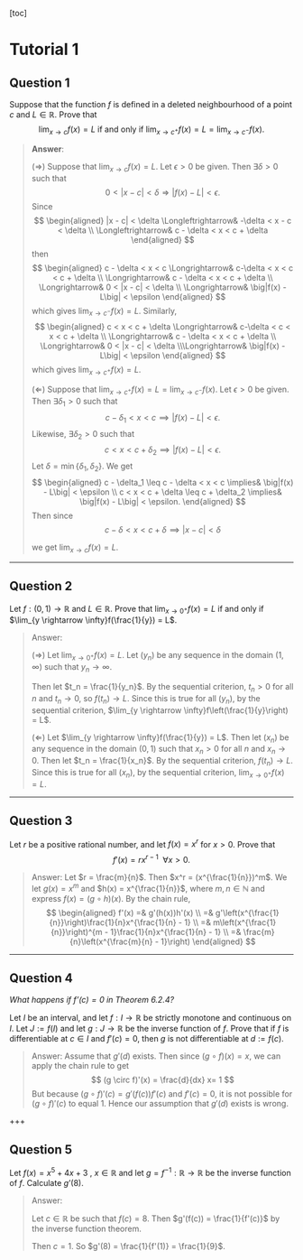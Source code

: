 [toc]

# Tutorial 1

## Question 1

Suppose that the function $f$ is defined in a deleted neighbourhood of a point $c$ and $L \in \mathbb{R}$. Prove that 
$$
\lim_{x\rightarrow c}f(x) = L \text{ if and only if } \lim_{x\rightarrow c^+}f(x) = L = \lim_{x\rightarrow c^-}f(x). \tag {MA2108 Thm 4.4.1}
$$

> **Answer**:  
>
> $(\Longrightarrow)$ Suppose that $\lim_{x\rightarrow c}f(x) = L$. Let $\epsilon > 0$ be given. Then $\exists \delta > 0$ such that 
> $$
> 0 < |x - c| < \delta \Longrightarrow \big|f(x) - L\big| < \epsilon.
> $$
> Since 
> $$
> \begin{aligned}
> |x - c| < \delta \Longleftrightarrow& -\delta < x - c < \delta \\
> \Longleftrightarrow& c - \delta < x < c + \delta
> \end{aligned}
> $$
> then 
> $$
> \begin{aligned}
> c - \delta < x < c \Longrightarrow& c-\delta < x < c < c + \delta \\
> \Longrightarrow& c - \delta < x < c + \delta \\
> \Longrightarrow& 0 < |x - c| < \delta \\
> \Longrightarrow& \big|f(x) - L\big| < \epsilon
> \end{aligned}
> $$
> which gives $\lim_{x \rightarrow c^-}f(x) = L$. Similarly, 
> $$
> \begin{aligned}
> c < x < c + \delta \Longrightarrow& c-\delta < c < x < c + \delta \\
> \Longrightarrow& c - \delta < x < c + \delta \\
> \Longrightarrow& 0 < |x - c| < \delta \\\Longrightarrow& \big|f(x) - L\big| < \epsilon
> \end{aligned}
> $$
> which gives $\lim_{x\rightarrow c^+}f(x) = L$.
>
> $(\Longleftarrow)$ Suppose that $\lim_{x\rightarrow c^+}f(x) = L = \lim_{x\rightarrow c^-}f(x).$ Let $\epsilon > 0$ be given. Then $\exists \delta_1> 0$ such that
> $$
> c - \delta_1 < x < c \implies \big|f(x) - L\big| < \epsilon.
> $$
> Likewise, $\exists\delta_2 > 0$ such that  
> $$
> c < x < c + \delta_2 \implies \big|f(x) - L\big| < \epsilon.
> $$
> Let $\delta = \min\{\delta_1, \delta_2\}$. We get
> $$
> \begin{aligned}
> c - \delta_1 \leq c - \delta < x < c \implies& \big|f(x) - L\big| < \epsilon \\
>  c < x < c + \delta \leq c + \delta_2 \implies& \big|f(x) - L\big| < \epsilon.
> \end{aligned}
> $$
> Then since
> $$
> c - \delta < x < c + \delta \implies |x - c| < \delta 
> $$
>  
>
> we get  $\lim_{x\rightarrow c}f(x) = L$.

___

## Question 2

Let $f : (0, 1) \rightarrow \mathbb{R}$ and $L \in \mathbb{R}$. Prove that $\lim_{x \rightarrow 0^+}f(x) = L$ if and only if $\lim_{y \rightarrow \infty}f(\frac{1}{y}) = L$.

> Answer:
>
> $(\Longrightarrow)$ Let $\lim_{x \rightarrow 0^+}f(x) = L$. Let $(y_n)$ be any sequence in the domain $(1, \infty)$ such that  $y_n \rightarrow \infty$. 
>
> Then let $t_n = \frac{1}{y_n}$. By the sequential criterion, $t_n > 0$ for all $n$ and $t_n \rightarrow 0$, so  $f(t_n) \rightarrow L$. Since this is true for all $(y_n)$, by the sequential criterion, $\lim_{y \rightarrow \infty}f\left(\frac{1}{y}\right) = L$. 
>
> $(\Longleftarrow)$ Let $\lim_{y \rightarrow \infty}f(\frac{1}{y}) = L$. Then let $(x_n)$ be any sequence in the domain $(0, 1)$ such that $x_n > 0$ for all $n$ and $x_n \rightarrow 0$. Then let $t_n = \frac{1}{x_n}$. By the sequential criterion, $f(t_n) \rightarrow L$.  Since this is true for all $(x_n)$, by the sequential criterion, $\lim_{x \rightarrow 0^+}f(x) = L$. 

___

## Question 3

Let $r$ be a positive rational number, and let $f(x) = x^r$ for $x > 0$. Prove that 
$$
f'(x) = rx^{r - 1} ~~\forall x>0.
$$
> Answer: Let $r = \frac{m}{n}$. Then $x^r = (x^{\frac{1}{n}})^m$. We let $g(x) = x^m$ and $h(x) = x^{\frac{1}{n}}$, where $m, n \in \mathbb{N}$  and express $f(x) = (g \circ h)(x)$.  By the chain rule, 
> $$
> \begin{aligned}
> f'(x) =& g'(h(x))h'(x) \\
> =& g'\left(x^{\frac{1}{n}}\right)\frac{1}{n}x^{\frac{1}{n} - 1} \\
> =& m\left(x^{\frac{1}{n}}\right)^{m - 1}\frac{1}{n}x^{\frac{1}{n} - 1} \\
> =& \frac{m}{n}\left(x^{\frac{m}{n} - 1}\right)
> \end{aligned}
> $$

___

## Question 4

*What happens if $f’(c) = 0$ in Theorem 6.2.4?* 

Let $I$ be an interval, and let $f: I \rightarrow \mathbb{R}$ be strictly monotone and continuous on $I$. Let $J := f(I)$ and let $g: J \rightarrow \mathbb{R}$ be the inverse function of $f$. Prove that if $f$ is differentiable at $c \in I$ and $f'(c) = 0$, then $g$ is not differentiable at $d:=f(c)$. 

> Answer:  Assume that $g'(d)$ exists.  Then since $(g \circ f) (x) = x$,  we can apply the chain rule to get
> $$
> (g \circ f)'(x) = \frac{d}{dx} x= 1
> $$
> But because $(g \circ f) '(c) = g'(f(c))f'(c)$ and $f'(c) = 0$, it is not possible for  $(g \circ f)'(c)$ to equal 1. Hence our assumption that $g'(d)$ exists is wrong.

+++

## Question 5

Let $f(x) = x^5+4x+3$ , $x \in \mathbb{R}$ and let $g = f^{-1}: \mathbb{R} \rightarrow \mathbb{R}$ be the inverse function of $f$. Calculate $g’(8)$. 

> Answer: 
>
> Let $c \in \mathbb{R}$ be such that $f(c) = 8$. Then $g'(f(c)) = \frac{1}{f'(c)}$ by the inverse function theorem.
>
> Then $c = 1$. So $g'(8) = \frac{1}{f'(1)} = \frac{1}{9}$.